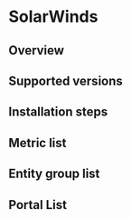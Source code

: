 # SolarWinds
## Overview
## Supported versions
## Installation steps
## Metric list
## Entity group list
## Portal List